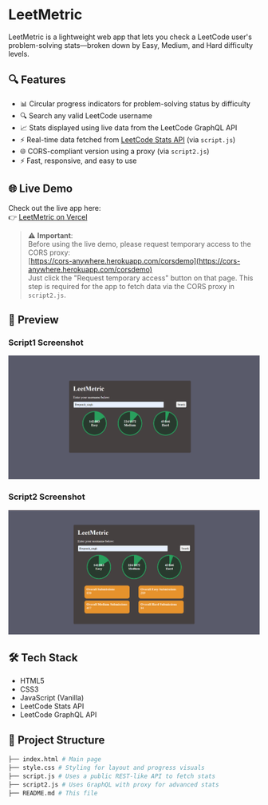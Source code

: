 # LeetMetric

LeetMetric is a lightweight web app that lets you check a LeetCode user's problem-solving stats—broken down by Easy, Medium, and Hard difficulty levels.
## 🔍 Features

- 📊 Circular progress indicators for problem-solving status by difficulty
- 🔍 Search any valid LeetCode username
- 📈 Stats displayed using live data from the LeetCode GraphQL API
- ⚡ Real-time data fetched from [LeetCode Stats API](https://leetcode-stats-api.herokuapp.com/)  (via `script.js`)
- 🌐 CORS-compliant version using a proxy (via `script2.js`)
- ⚡ Fast, responsive, and easy to use
## 🌐 Live Demo

Check out the live app here:  
👉 [LeetMetric on Vercel](https://leet-metric-wine.vercel.app/)

> ⚠️ **Important**:  
> Before using the live demo, please request temporary access to the CORS proxy:  
> [https://cors-anywhere.herokuapp.com/corsdemo](https://cors-anywhere.herokuapp.com/corsdemo)  
> Just click the "Request temporary access" button on that page. This step is required for the app to fetch data via the CORS proxy in `script2.js`.

## 📸 Preview
<h3>Script1 Screenshot</h3>
<img src="screenshots/scrpit1_image.png" alt="LeetMetric Screenshot" width="600"/>
<br>
<h3>Script2 Screenshot</h3>
<img src="screenshots/script2_image.png" alt="LeetMetric Screenshot" width="600"/>

## 🛠 Tech Stack

- HTML5
- CSS3
- JavaScript (Vanilla)
- LeetCode Stats API
- LeetCode GraphQL API
## 📂 Project Structure
```bash
├── index.html # Main page
├── style.css # Styling for layout and progress visuals
├── script.js # Uses a public REST-like API to fetch stats
├── script2.js # Uses GraphQL with proxy for advanced stats
├── README.md # This file



